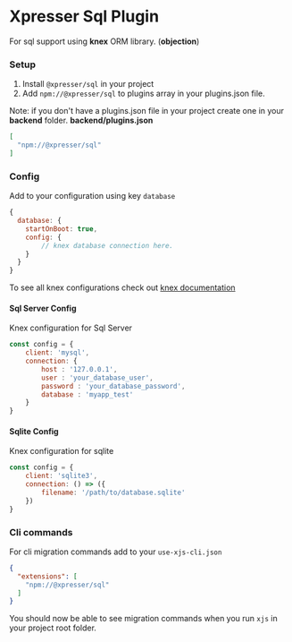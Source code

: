 # Xpresser Sql Plugin

For sql support using **knex** ORM library. (**objection**)

### Setup
1. Install `@xpresser/sql` in your project
2. Add `npm://@xpresser/sql` to plugins array in your plugins.json file.

Note: if you don't have a plugins.json file in your project create one in your **backend** folder.
**backend/plugins.json**
```json
[
  "npm://@xpresser/sql"
]
```

### Config
Add to your configuration using key `database`
```javascript
{
  database: {
    startOnBoot: true,
    config: {
        // knex database connection here.
    }
  }
}
```

To see all knex configurations check out [knex documentation](http://knexjs.org/)

#### Sql Server Config
Knex configuration for Sql Server
```javascript
const config = {
    client: 'mysql',
    connection: {
        host : '127.0.0.1',
        user : 'your_database_user',
        password : 'your_database_password',
        database : 'myapp_test'
    }
}
```

#### Sqlite Config
Knex configuration for sqlite
```javascript
const config = {
    client: 'sqlite3',
    connection: () => ({
        filename: '/path/to/database.sqlite'
    })
}
```

### Cli commands
For cli migration commands add to your `use-xjs-cli.json`
```json
{
  "extensions": [
    "npm://@xpresser/sql"
  ]
}
```
You should now be able to see migration commands when you run `xjs` in your project root folder.

